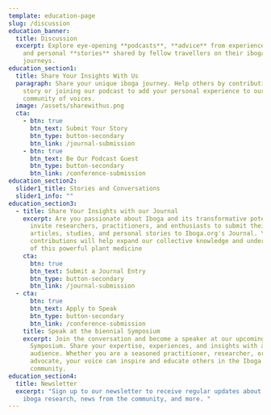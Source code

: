 ```yaml
---
template: education-page
slug: /discussion
education_banner:
  title: Discussion
  excerpt: Explore eye-opening **podcasts**, **advice** from experienced servers,
    and personal **stories** shared by fellow travellers on their iboga
    journeys.
education_section1:
  title: Share Your Insights With Us
  paragraph: Share your unique iboga journey. Help others by contributing your
    story or joining our podcast to add your personal experience to our growing
    community of voices.
  image: /assets/sharewithus.png
  cta:
    - btn: true
      btn_text: Submit Your Story
      btn_type: button-secondary
      btn_link: /journal-submission
    - btn: true
      btn_text: Be Our Podcast Guest
      btn_type: button-secondary
      btn_link: /conference-submission
education_section2:
  slider1_title: Stories and Conversations
  slider1_info: ""
education_section3:
  - title: Share Your Insights with our Journal
    excerpt: Are you passionate about Iboga and its transformative potential? We
      invite researchers, practitioners, and enthusiasts to submit their
      articles, studies, and personal stories to Iboga.org's Journal. Your
      contributions will help expand our collective knowledge and understanding
      of this powerful plant medicine
    cta:
      btn: true
      btn_text: Submit a Journal Entry
      btn_type: button-secondary
      btn_link: /journal-submission
  - cta:
      btn: true
      btn_text: Apply to Speak
      btn_type: button-secondary
      btn_link: /conference-submission
    title: Speak at the biennial Symposium
    excerpt: Join the conversation and become a speaker at our upcoming Wood
      Symposium. Share your expertise, experiences, and insights with a global
      audience. Whether you are a seasoned practitioner, researcher, or
      advocate, your voice can inspire and educate others in the Iboga
      community.
education_section4:
  title: Newsletter
  excerpt: "Sign up to our newsletter to receive regular updates about the latest
    iboga research, news from the community, and more. "
---
```

